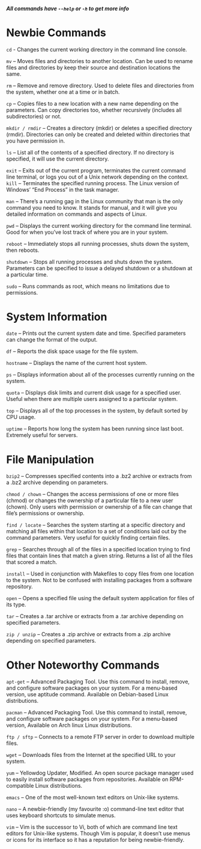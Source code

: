 ##### All commands have ```--help``` or ```-h``` to get more info 
# Newbie Commands

```cd``` - Changes the current working directory in the command line console. 

```mv``` – Moves files and directories to another location. Can be used to rename files and directories by keep their source and destination locations the same.

```rm``` – Remove and remove directory. Used to delete files and directories from the system, whether one at a time or in batch.

```cp``` – Copies files to a new location with a new name depending on the parameters. Can copy directories too, whether recursively (includes all subdirectories) or not.

```mkdir / rmdir``` – Creates a directory (mkdir) or deletes a specified directory (rmdir). Directories can only be created and deleted within directories that you have permission in.

```ls``` – List all of the contents of a specified directory. If no directory is specified, it will use the current directory.

```exit``` – Exits out of the current program, terminates the current command line terminal, or logs you out of a Unix network depending on the context.
```kill``` – Terminates the specified running process. The Linux version of Windows’ “End Process” in the task manager.

```man``` – There’s a running gag in the Linux community that man is the only command you need to know. It stands for manual, and it will give you detailed information on commands and aspects of Linux.

```pwd``` – Displays the current working directory for the command line terminal. Good for when you’ve lost track of where you are in your system.

```reboot``` – Immediately stops all running processes, shuts down the system, then reboots.

```shutdown``` – Stops all running processes and shuts down the system. Parameters can be specified to issue a delayed shutdown or a shutdown at a particular time.

```sudo``` – Runs commands as root, which means no limitations due to permissions.

# System Information

```date``` – Prints out the current system date and time. Specified parameters can change the format of the output.

```df``` – Reports the disk space usage for the file system.

```hostname``` – Displays the name of the current host system.

```ps``` – Displays information about all of the processes currently running on the system.

```quota``` – Displays disk limits and current disk usage for a specified user. Useful when there are multiple users assigned to a particular system.

```top``` – Displays all of the top processes in the system, by default sorted by CPU usage.

```uptime``` – Reports how long the system has been running since last boot. Extremely useful for servers.

# File Manipulation

```bzip2``` – Compresses specified contents into a .bz2 archive or extracts from a .bz2 archive depending on parameters.

```chmod / chown``` – Changes the access permissions of one or more files (chmod) or changes the ownership of a particular file to a new user (chown). Only users with permission or ownership of a file can change that file’s permissions or ownership.

```find / locate``` – Searches the system starting at a specific directory and matching all files within that location to a set of conditions laid out by the command parameters. Very useful for quickly finding certain files.

```grep``` – Searches through all of the files in a specified location trying to find files that contain lines that match a given string. Returns a list of all the files that scored a match.

```install``` – Used in conjunction with Makefiles to copy files from one location to the system. Not to be confused with installing packages from a software repository.

```open``` – Opens a specified file using the default system application for files of its type.

```tar``` – Creates a .tar archive or extracts from a .tar archive depending on specified parameters.

```zip / unzip``` – Creates a .zip archive or extracts from a .zip archive depending on specified parameters.

# Other Noteworthy Commands

```apt-get``` – Advanced Packaging Tool. Use this command to install, remove, and configure software packages on your system. For a menu-based version, use aptitude command. Available on Debian-based Linux distributions.

```pacman``` – Advanced Packaging Tool. Use this command to install, remove, and configure software packages on your system. For a menu-based version, Available on Arch linux Linux distributions.

```ftp / sftp``` – Connects to a remote FTP server in order to download multiple files.

```wget``` – Downloads files from the Internet at the specified URL to your system.

```yum``` – Yellowdog Updater, Modified. An open source package manager used to easily install software packages from repositories. Available on RPM-compatible Linux distributions.

```emacs``` – One of the most well-known text editors on Unix-like systems.

```nano``` – A newbie-friendly (my favourite :o) command-line text editor that uses keyboard shortcuts to simulate menus.

```vim``` – Vim is the successor to Vi, both of which are command line text editors for Unix-like systems. Though Vim is popular, it doesn’t use menus or icons for its interface so it has a reputation for being newbie-friendly.
